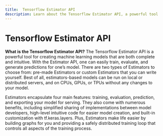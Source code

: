 ```yaml
---
title:  Tensorflow Estimator API
description: Learn about the Tensorflow Estimator API, a powerful tool for creating complete and intuitive machine learning models. Explore pre-made and custom Estimators, and discover the flexibility of running models on various servers and hardware. Simplify model development with high-level code and benefit from features like training, evaluation, prediction, and exporting for serving.
---
```

# Tensorflow Estimator API

**What is the Tensorflow Estimator API?** The Tensorflow Estimator API is a powerful tool for creating machine learning models that are both complete and intuitive. With the Estimator API, one can easily train, evaluate, and generate predictions for one’s model. There are two types of Estimators to choose from: pre-made Estimators or custom Estimators that you can write yourself. Best of all, estimators-based models can be run on local or distributed servers, and on CPUs, GPUs, or TPUs without any changes to your model.

Estimators encapsulate four main features: training, evaluation, prediction, and exporting your model for serving. They also come with numerous benefits, including simplified sharing of implementations between model developers, high-level intuitive code for easier model creation, and built-in customization with tf.keras.layers. Plus, Estimators make life easier by building graphs for you and providing a safely distributed training loop that controls all aspects of the training process.
